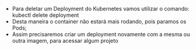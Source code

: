 * Para deletar um Deployment do Kubernetes vamos utilizar o comando: kubectl delete deployment 
* Desta maneira o container não estará mais rodando, pois paramos os Pods;
* Assim precisaremos criar um deployment novamente com a mesma ou outra imagem, para acessar algum projeto